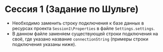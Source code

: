 # Сессия 1 (Задание по Шульге)

- Необходимо заменить строку подключения к базе данных в ресурсах проекта `Session1\Properties` в файле `Settings.settings`.
- В данном файле заменяем существующей строки подключения на своё, где указано название `connectionString` (примеры строки подключения указаны ниже).
